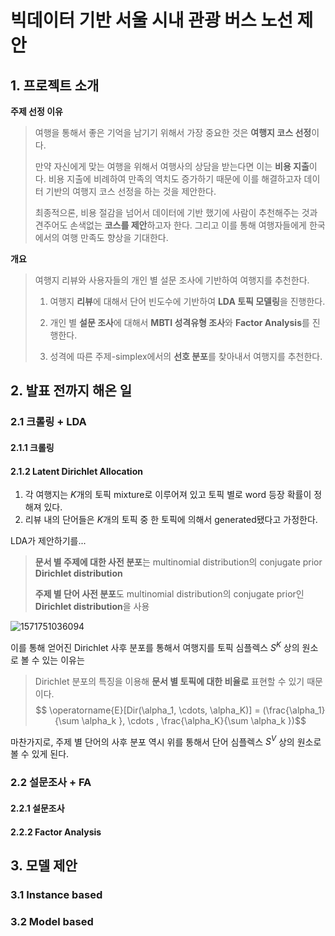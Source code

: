 # 빅데이터 기반 서울 시내 관광 버스 노선 제안

## 1. 프로젝트 소개

**주제 선정 이유**

> 여행을 통해서 좋은 기억을 남기기 위해서 가장 중요한 것은 **여행지 코스 선정**이다.
>
> 만약 자신에게 맞는 여행을 위해서 여행사의 상담을 받는다면 이는 **비용 지출**이다. 비용 지출에 비례하여 만족의 역치도 증가하기 때문에 이를 해결하고자 데이터 기반의 여행지 코스 선정을 하는 것을 제안한다. 
>
> 최종적으론, 비용 절감을 넘어서 데이터에 기반 했기에 사람이 추천해주는 것과 견주어도 손색없는 **코스를 제안**하고자 한다. 그리고 이를 통해 여행자들에게 한국에서의 여행 만족도 향상을 기대한다.

**개요**

> 여행지 리뷰와 사용자들의 개인 별 설문 조사에 기반하여 여행지를 추천한다.
>
> 1. 여행지 **리뷰**에 대해서 단어 빈도수에 기반하여 **LDA 토픽 모델링**을 진행한다.
>
> 2. 개인 별 **설문 조사**에 대해서 **MBTI 성격유형 조사**와 **Factor Analysis**를 진행한다.
> 3. 성격에 따른 주제-simplex에서의 **선호 분포**를 찾아내서 여행지를 추천한다.

## 2. 발표 전까지 해온 일

### 2.1 크롤링 + LDA

#### 2.1.1 크롤링



#### 2.1.2 Latent Dirichlet Allocation

1. 각 여행지는 $K$개의 토픽 mixture로 이루어져 있고 토픽 별로 word 등장 확률이 정해져 있다.
2. 리뷰 내의 단어들은 $K$개의 토픽 중 한 토픽에 의해서 generated됐다고 가정한다.  

LDA가 제안하기를...

> **문서 별 주제에 대한 사전 분포**는 multinomial distribution의 conjugate prior **Dirichlet distribution**
>
> **주제 별 단어 사전 분포**도 multinomial distribution의 conjugate prior인 **Dirichlet distribution**을 사용

![1571751036094](https://drive.google.com/uc?export=view&id=1C8p5QPQPmrzPIY2yJTUkp3JxBMbEYoWi)

이를 통해 얻어진 Dirichlet 사후 분포를 통해서 여행지를 토픽 심플렉스 $S^K$ 상의 원소로 볼 수 있는 이유는 

> Dirichlet 분포의 특징을 이용해 **문서 별 토픽에 대한 비율로** 표현할 수 있기 때문이다.
> $$
> \operatorname{E}[Dir(\alpha_1, \cdots, \alpha_K)] = (\frac{\alpha_1}{\sum \alpha_k }, \cdots , \frac{\alpha_K}{\sum \alpha_k })​
> $$

마찬가지로, 주제 별 단어의 사후 분포 역시 위를 통해서 단어 심플렉스 $S^V$ 상의 원소로 볼 수 있게 된다.

### 2.2 설문조사 + FA



#### 2.2.1 설문조사



#### 2.2.2 Factor Analysis



## 3. 모델 제안

### 3.1 Instance based

### 3.2 Model based

